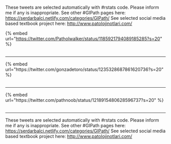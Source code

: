 

These tweets are selected automatically with #rstats code. Please inform me if any is inappropriate.
See other #GIPath pages here: https://serdarbalci.netlify.com/categories/GIPath/ 
See selected social media based textbook project here: http://www.patolojinotlari.com/

{% embed url="https://twitter.com/Patholwalker/status/1185921794089185285?s=20" %}<br>
<br>
<hr>
{% embed url="https://twitter.com/gonzadetoro/status/1235328687861620736?s=20" %}<br>
<br>
<hr>
{% embed url="https://twitter.com/pathnoob/status/1218915480628596737?s=20" %}<br>
<br>
<hr>


These tweets are selected automatically with #rstats code. Please inform me if any is inappropriate.
See other #GIPath pages here: https://serdarbalci.netlify.com/categories/GIPath/ 
See selected social media based textbook project here: http://www.patolojinotlari.com/
